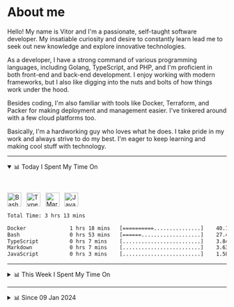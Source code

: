 # About me

Hello! My name is Vitor and I'm a passionate, self-taught software developer. My insatiable curiosity and desire to constantly learn lead me to seek out new knowledge and explore innovative technologies.

As a developer, I have a strong command of various programming languages, including Golang, TypeScript, and PHP, and I'm proficient in both front-end and back-end development. I enjoy working with modern frameworks, but I also like digging into the nuts and bolts of how things work under the hood.

Besides coding, I'm also familiar with tools like Docker, Terraform, and Packer for making deployment and management easier. I've tinkered around with a few cloud platforms too.

Basically, I'm a hardworking guy who loves what he does. I take pride in my work and always strive to do my best. I'm eager to keep learning and making cool stuff with technology.

---

<!-- ## 📊 Today I Spent My Time On -->

<details open>
<summary>📊 Today I Spent My Time On</summary>

&nbsp;

<!--DEVTIMER:TODAY:START-->
<img align="center" width="32px" src="https://cdn.simpleicons.org/gnubash/fff" alt="Bash" />&nbsp;&nbsp;&nbsp;<img align="center" width="32px" src="https://cdn.simpleicons.org/typescript/3178C6" alt="TypeScript" />&nbsp;&nbsp;&nbsp;<img align="center" width="32px" src="https://cdn.simpleicons.org/markdown/fff" alt="Markdown" />&nbsp;&nbsp;&nbsp;<img align="center" width="32px" src="https://cdn.simpleicons.org/javascript/F7DF1E" alt="JavaScript" />&nbsp;&nbsp;&nbsp;

```txt
Total Time: 3 hrs 13 mins

Docker              1 hrs 18 mins   [==========...............]    40.18 %
Bash                0 hrs 53 mins   [======...................]    27.40 %
TypeScript          0 hrs 7 mins    [.........................]    3.84 %
Markdown            0 hrs 7 mins    [.........................]    3.63 %
JavaScript          0 hrs 3 mins    [.........................]    1.50 %
```

<!--DEVTIMER:TODAY:END-->

</details>

---
<details>
<summary>📊 This Week I Spent My Time On</summary>

&nbsp;

<!--DEVTIMER:WEEK:START-->
<img align="center" width="32px" src="https://cdn.simpleicons.org/typescript/3178C6" alt="TypeScript" />&nbsp;&nbsp;&nbsp;<img align="center" width="32px" src="https://cdn.simpleicons.org/gnubash/fff" alt="Bash" />&nbsp;&nbsp;&nbsp;<img align="center" width="32px" src="https://cdn.simpleicons.org/carrd/fff" alt="JSON" />&nbsp;&nbsp;&nbsp;<img align="center" width="32px" src="https://cdn.simpleicons.org/markdown/fff" alt="Markdown" />&nbsp;&nbsp;&nbsp;<img align="center" width="32px" src="https://cdn.simpleicons.org/vuedotjs/4FC08D" alt="Vue" />&nbsp;&nbsp;&nbsp;<img align="center" width="32px" src="https://cdn.simpleicons.org/javascript/F7DF1E" alt="JavaScript" />&nbsp;&nbsp;&nbsp;

```txt
Total Time: 7 hrs 8 mins

TypeScript          1 hrs 24 mins   [====.....................]    19.69 %
Docker              1 hrs 19 mins   [====.....................]    18.55 %
Bash                1 hrs 2 mins    [===......................]    14.46 %
INI                 0 hrs 15 mins   [.........................]    3.53 %
JSON                0 hrs 7 mins    [.........................]    1.66 %
Markdown            0 hrs 7 mins    [.........................]    1.64 %
Vue                 0 hrs 4 mins    [.........................]    0.83 %
JavaScript          0 hrs 3 mins    [.........................]    0.69 %
```

<!--DEVTIMER:WEEK:END-->
</details>

---


<details>
<summary>📊 Since 09 Jan 2024</summary>

&nbsp;

<!--DEVTIMER::START-->
<img align="center" width="32px" src="https://cdn.simpleicons.org/typescript/3178C6" alt="TypeScript" />&nbsp;&nbsp;&nbsp;<img align="center" width="32px" src="https://cdn.simpleicons.org/vuedotjs/4FC08D" alt="Vue" />&nbsp;&nbsp;&nbsp;<img align="center" width="32px" src="https://cdn.simpleicons.org/go/00ADD8" alt="Go" />&nbsp;&nbsp;&nbsp;<img align="center" width="32px" src="https://cdn.simpleicons.org/carrd/fff" alt="JSON" />&nbsp;&nbsp;&nbsp;<img align="center" width="32px" src="https://cdn.simpleicons.org/python/3776AB" alt="Python" />&nbsp;&nbsp;&nbsp;<img align="center" width="32px" src="https://cdn.simpleicons.org/gnubash/fff" alt="Bash" />&nbsp;&nbsp;&nbsp;<img align="center" width="32px" src="https://cdn.simpleicons.org/javascript/F7DF1E" alt="JavaScript" />&nbsp;&nbsp;&nbsp;<img align="center" width="32px" src="https://cdn.simpleicons.org/yaml/fff" alt="YAML" />&nbsp;&nbsp;&nbsp;<img align="center" width="32px" src="https://cdn.simpleicons.org/markdown/fff" alt="Markdown" />&nbsp;&nbsp;&nbsp;<img align="center" width="32px" src="https://cdn.simpleicons.org/html5/E34F26" alt="HTML" />&nbsp;&nbsp;&nbsp;<img align="center" width="32px" src="https://cdn.simpleicons.org/css3/1572B6" alt="CSS" />&nbsp;&nbsp;&nbsp;<img align="center" width="32px" src="https://cdn.simpleicons.org/academia/fff" alt="Text" />&nbsp;&nbsp;&nbsp;<img align="center" width="32px" src="https://cdn.simpleicons.org/php/777BB4" alt="PHP" />&nbsp;&nbsp;&nbsp;

```txt
Total Time: 207 hrs 6 mins

TypeScript          102 hrs 43 mins [============.............]    49.60 %
Vue                 29 hrs 37 mins  [===......................]    14.31 %
Go                  17 hrs 44 mins  [==.......................]    8.56 %
JSON                11 hrs 44 mins  [=........................]    5.66 %
Python              9 hrs 11 mins   [=........................]    4.43 %
Bash                8 hrs 42 mins   [=........................]    4.20 %
JavaScript          5 hrs 56 mins   [.........................]    2.86 %
YAML                4 hrs 51 mins   [.........................]    2.35 %
SCSS                3 hrs 9 mins    [.........................]    1.52 %
Markdown            2 hrs 45 mins   [.........................]    1.33 %
Docker              2 hrs 28 mins   [.........................]    1.19 %
SQL                 1 hrs 10 mins   [.........................]    0.57 %
HTML                0 hrs 56 mins   [.........................]    0.45 %
Nginx               0 hrs 29 mins   [.........................]    0.23 %
XML                 0 hrs 20 mins   [.........................]    0.16 %
INI                 0 hrs 15 mins   [.........................]    0.12 %
CSS                 0 hrs 13 mins   [.........................]    0.11 %
Text                0 hrs 12 mins   [.........................]    0.09 %
TSX                 0 hrs 9 mins    [.........................]    0.07 %
PHP                 0 hrs 7 mins    [.........................]    0.06 %
Sass                0 hrs 1 mins    [.........................]    0.01 %
```

<!--DEVTIMER::END-->

</details>
